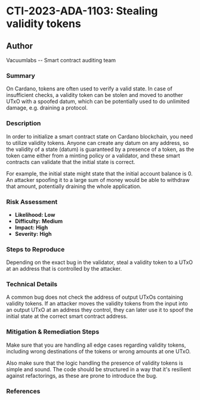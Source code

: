# CTI-2023-ADA-1103: Stealing validity tokens

## Author

Vacuumlabs -- Smart contract auditing team

### Summary

On Cardano, tokens are often used to verify a valid state. In case of insufficient checks, a validity token can be stolen and moved to another UTxO with a spoofed datum, which can be potentially used to do unlimited damage, e.g. draining a protocol.

### Description

In order to initialize a smart contract state on Cardano blockchain, you need to utilize validity tokens. Anyone can create any datum on any address, so the validity of a state (datum) is guaranteed by a presence of a token, as the token came either from a minting policy or a validator, and these smart contracts can validate that the initial state is correct.

For example, the initial state might state that the initial account balance is 0. An attacker spoofing it to a large sum of money would be able to withdraw that amount, potentially draining the whole application.

### Risk Assessment

- **Likelihood:** **Low** 
- **Difficulty:** **Medium**
- **Impact:** **High**
- **Severity:** **High**

### Steps to Reproduce

Depending on the exact bug in the validator, steal a validity token to a UTxO at an address that is controlled by the attacker.

### Technical Details

A common bug does not check the address of output UTxOs containing validity tokens. If an attacker moves the validity tokens from the input into an output UTxO at an address they control, they can later use it to spoof the initial state at the correct smart contract address.


### Mitigation & Remediation Steps

Make sure that you are handling all edge cases regarding validity tokens, including wrong destinations of the tokens or wrong amounts at one UTxO.

Also make sure that the logic handling the presence of validity tokens is simple and sound. The code should be structured in a way that it's resilient against refactorings, as these are prone to introduce the bug. 

### References